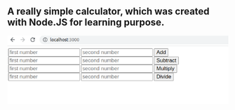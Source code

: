 ## A really simple calculator, which was created with Node.JS for learning purpose.
![alt text](https://github.com/takacsberni/node-js-calculator/blob/master/node-js-calc.png?raw=true)
